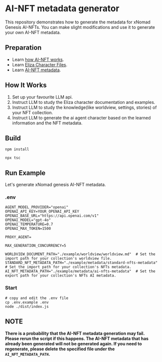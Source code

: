 # AI-NFT metadata generator
This repository demonstrates how to generate the metadata for xNomad Genesis AI-NFTs. You can make slight modifications and use it to generate your own AI-NFT metadata.

## Preparation
- Learn [how AI-NFT works](https://docs.xnomad.ai/technology/how-ai-nft-works).
- Learn [Eliza Character Files](https://elizaos.github.io/eliza/docs/core/characterfile/).
- Learn [AI-NFT metadata](https://docs.xnomad.ai/technology/ai-nft-metadata).

## How It Works
1. Set up your favourite LLM api.
2. Instruct LLM to study the Eliza character documentation and examples.  
3. Instruct LLM to study the knowledge(like worldview, settings, stories) of your NFT collection.  
4. Instruct LLM to generate the ai agent character based on the learned information and the NFT metadata.

## Build
```shell
npm install

npx tsc
```

## Run Example
Let's generate xNomad genesis AI-NFT metadata.

### .env
```shell
AGENT_MODEL_PROVIDER="openai"
OPENAI_API_KEY=YOUR_OPENAI_API_KEY
OPENAI_BASE_URL="https://api.openai.com/v1"
OPENAI_MODEL="gpt-4o"   
OPENAI_TEMPERATURE=0.7
OPENAI_MAX_TOKEN=1500

PROXY_AGENT=

MAX_GENERATION_CONCURRENCY=5

WORLDVIEW_DOCUMENT_PATH="./example/worldview/worldview.md"  # Set the import path for your collection's worldview file.
STANDARD_NFT_METADATA_PATH="./example/metadata/standard-nfts-metadata" # Set the import path for your collection's NFTs metadata.
AI_NFT_METADATA_PATH="./example/metadata/ai-nfts-metadata"  # Set the export path for your collection's NFTs AI metadata.
```

### Start
```shell
# copy and edit the .env file
cp .env.example .env
node ./dist/index.js
```

## NOTE
**There is a probability that the AI-NFT metadata generation may fail. Please rerun the script if this happens. The AI-NFT metadata that has already been generated will not be generated again. If you need to regenerate, please delete the specified file under the ```AI_NFT_METADATA_PATH```.**
